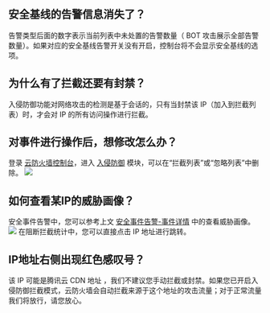 ## 安全基线的告警信息消失了？
告警类型后面的数字表示当前列表中未处置的告警数量（ BOT 攻击展示全部告警数量）。如果对应的安全基线告警开关没有开启，控制台将不会显示安全基线的选项。
## 为什么有了拦截还要有封禁？
入侵防御功能对网络攻击的检测是基于会话的，只有当封禁该 IP（加入到拦截列表）时，才会对 IP 的所有访问操作进行拦截。
## 对事件进行操作后，想修改怎么办？
登录 [云防火墙控制台](https://console.cloud.tencent.com/cfw/warncenter)，进入 [入侵防御](https://console.cloud.tencent.com/cfw/ips)  模块，可以在“拦截列表”或“忽略列表”中删除。
![](https://main.qcloudimg.com/raw/69af66073c7b1d48f93e14eb695051a0.jpg)
## 如何查看某IP的威胁画像？
安全事件告警中，您可以参考上文 [安全事件告警-事件详情](https://cloud.tencent.com/document/product/1132/55815#keshihua) 中的查看威胁画像。
![](https://main.qcloudimg.com/raw/e3d2d37138335326cd798e9444164e11.png)
在阻断拦截统计中，您可以直接点击 IP 地址进行跳转。
## IP地址右侧出现红色感叹号？
该 IP 可能是腾讯云 CDN 地址 ，我们不建议您手动拦截或封禁。如果您已开启入侵防御拦截模式，云防火墙会自动拦截来源于这个地址的攻击流量；对于正常流量我们将放行，请您放心。

